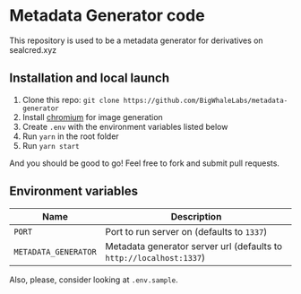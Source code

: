 # Metadata Generator code

This repository is used to be a metadata generator for derivatives on sealcred.xyz

## Installation and local launch

1. Clone this repo: `git clone https://github.com/BigWhaleLabs/metadata-generator`
2. Install [chromium](https://github.com/puppeteer/puppeteer/blob/main/docs/troubleshooting.md#chrome-headless-doesnt-launch-on-unix) for image generation
3. Create `.env` with the environment variables listed below
4. Run `yarn` in the root folder
5. Run `yarn start`

And you should be good to go! Feel free to fork and submit pull requests.

## Environment variables

| Name                 | Description                                                         |
| -------------------- | ------------------------------------------------------------------- |
| `PORT`               | Port to run server on (defaults to `1337`)                          |
| `METADATA_GENERATOR` | Metadata generator server url (defaults to `http://localhost:1337`) |

Also, please, consider looking at `.env.sample`.
